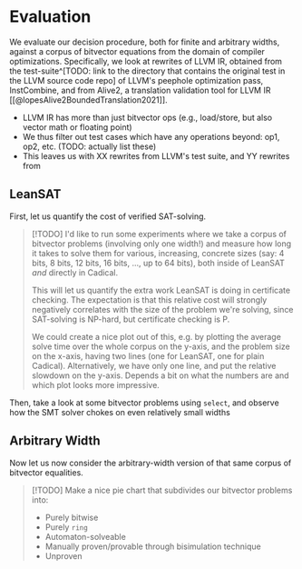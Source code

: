 # Evaluation

We evaluate our decision procedure, both for finite and arbitrary widths, against a corpus of bitvector equations from the domain of compiler optimizations. Specifically, we look at rewrites of LLVM IR, obtained from the test-suite^[TODO: link to the directory that contains the original test in the LLVM source code repo] of LLVM's peephole optimization pass, InstCombine, and from Alive2, a translation validation tool for LLVM IR [[@lopesAlive2BoundedTranslation2021]].

* LLVM IR has more than just bitvector ops (e.g., load/store, but also vector math or floating point)
* We thus filter out test cases which have any operations beyond: op1, op2, etc. (TODO: actually list these)
* This leaves us with XX rewrites from LLVM's test suite, and YY rewrites from


## LeanSAT
First, let us quantify the cost of verified SAT-solving.
>[!TODO]
>I'd like to run some experiments where we take a corpus of bitvector problems (involving only one width!) and measure how long it takes to solve them for various, increasing, concrete sizes (say: 4 bits, 8 bits, 12 bits, 16 bits, ..., up to 64 bits), both inside of LeanSAT *and* directly in Cadical.
>
>This will let us quantify the extra work LeanSAT is doing in certificate checking. The expectation is that this relative cost will strongly negatively correlates with the size of the problem we're solving, since SAT-solving is NP-hard, but certificate checking is P. 
>
>We could create a nice plot out of this, e.g. by plotting the average solve time over the whole corpus on the y-axis, and the problem size on the x-axis, having two lines (one for LeanSAT, one for plain Cadical).
>Alternatively, we have only one line, and put the relative slowdown on the y-axis. Depends a bit on what the numbers are and which plot looks more impressive.

Then, take a look at some bitvector problems using `select`, and observe how the SMT solver chokes on even relatively small widths



## Arbitrary Width
Now let us now consider the arbitrary-width version of that same corpus of bitvector equalities.

>[!TODO]
>Make a nice pie chart that subdivides our bitvector problems into:
>- Purely bitwise
>- Purely `ring`
>- Automaton-solveable
>- Manually proven/provable through bisimulation technique
>- Unproven






